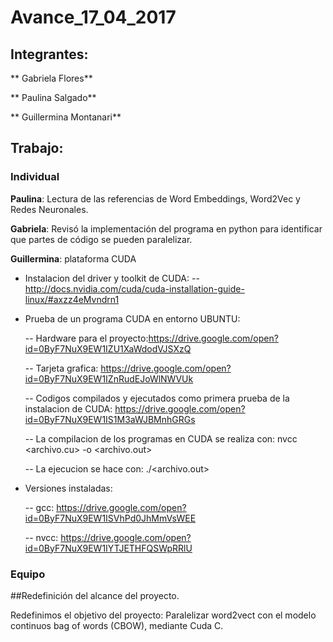 # Avance_17_04_2017

## Integrantes:

** Gabriela Flores**

** Paulina Salgado**

** Guillermina Montanari**

## Trabajo:
### Individual

**Paulina**: Lectura de las referencias de Word Embeddings, Word2Vec y Redes Neuronales.

**Gabriela**: Revisó la implementación del programa en python para identificar que partes de código se pueden paralelizar.

**Guillermina**: plataforma CUDA

  - Instalacion del driver y toolkit de CUDA: 
      -- http://docs.nvidia.com/cuda/cuda-installation-guide-linux/#axzz4eMvndrn1
      
 - Prueba de un programa CUDA en entorno UBUNTU:
 
      -- Hardware para el proyecto:https://drive.google.com/open?id=0ByF7NuX9EW1IZU1XaWdodVJSXzQ
      
      -- Tarjeta grafica: https://drive.google.com/open?id=0ByF7NuX9EW1IZnRudEJoWlNWVUk
          
      -- Codigos compilados y ejecutados como primera prueba de la instalacion de CUDA:  https://drive.google.com/open?id=0ByF7NuX9EW1IS1M3aWJBMnhGRGs
          
     -- La compilacion de los programas en CUDA se realiza con: nvcc <archivo.cu> -o <archivo.out>
     
     -- La ejecucion se hace con: ./<archivo.out> 

  - Versiones instaladas:
  
    -- gcc: https://drive.google.com/open?id=0ByF7NuX9EW1ISVhPd0JhMmVsWEE
    
    -- nvcc: https://drive.google.com/open?id=0ByF7NuX9EW1IYTJETHFQSWpRRlU
    
### Equipo

##Redefinición del alcance del proyecto.

Redefinimos el objetivo del proyecto: Paralelizar word2vect con el modelo continuos bag of words (CBOW), mediante Cuda C.

